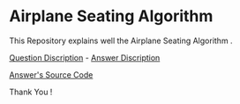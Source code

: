 # Airplane Seating Algorithm

<p>This Repository explains well the Airplane Seating Algorithm .</p>

<p>
    <a href="https://github.com/pacifiquem/Airplane-seating-algorithm/tree/main/src/Question.md">Question Discription</a>
                                                    -
    <a href="https://github.com/pacifiquem/Airplane-seating-algorithm/tree/main/src/Answer.md">Answer Discription</a>
</p>
<p>
    <a href="https://pacifiquem/Airplane-seating-algorithm/tree/main/src/answer.cpp">Answer's Source Code</a>
</p>
<p>Thank You !</p>
